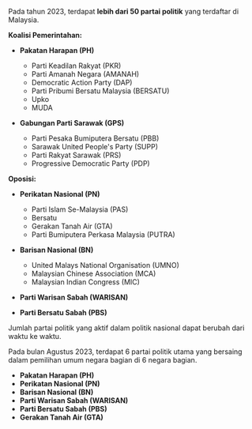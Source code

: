 Pada tahun 2023, terdapat **lebih dari 50 partai politik** yang terdaftar di Malaysia. 

**Koalisi Pemerintahan:**

* **Pakatan Harapan (PH)**
    * Parti Keadilan Rakyat (PKR)
    * Parti Amanah Negara (AMANAH)
    * Democratic Action Party (DAP)
    * Parti Pribumi Bersatu Malaysia (BERSATU)
    * Upko
    * MUDA

* **Gabungan Parti Sarawak (GPS)**
    * Parti Pesaka Bumiputera Bersatu (PBB)
    * Sarawak United People's Party (SUPP)
    * Parti Rakyat Sarawak (PRS)
    * Progressive Democratic Party (PDP)

**Oposisi:**

* **Perikatan Nasional (PN)**
    * Parti Islam Se-Malaysia (PAS)
    * Bersatu
    * Gerakan Tanah Air (GTA)
    * Parti Bumiputera Perkasa Malaysia (PUTRA)

* **Barisan Nasional (BN)**
    * United Malays National Organisation (UMNO)
    * Malaysian Chinese Association (MCA)
    * Malaysian Indian Congress (MIC)

* **Parti Warisan Sabah (WARISAN)**

* **Parti Bersatu Sabah (PBS)**

Jumlah partai politik yang aktif dalam politik nasional dapat berubah dari waktu ke waktu. 

Pada bulan Agustus 2023, terdapat 6 partai politik utama yang bersaing dalam pemilihan umum negara bagian di 6 negara bagian. 

* **Pakatan Harapan (PH)**
* **Perikatan Nasional (PN)**
* **Barisan Nasional (BN)**
* **Parti Warisan Sabah (WARISAN)**
* **Parti Bersatu Sabah (PBS)**
* **Gerakan Tanah Air (GTA)**
